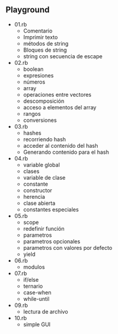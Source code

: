 ## Playground 

- 01.rb
    - Comentario
    - Imprimir texto
    - métodos de string
    - Bloques de string
    - string con secuencia de escape
- 02.rb 
    - boolean
    - expresiones
    - números
    - array
    - operaciones entre vectores
    - descomposición
    - acceso a elementos del array 
    - rangos
    - conversiones
- 03.rb 
    - hashes
    - recorriendo hash
    - acceder al contenido del hash
    - Generando contenido para el hash
- 04.rb
    - variable global 
    - clases
    - variable de clase
    - constante
    - constructor
    - herencia
    - clase abierta
    - constantes especiales
- 05.rb
    - scope
    - redefinir función
    - parametros
    - parametros opcionales
    - parametros con valores por defecto
    - yield
- 06.rb 
    - modulos
- 07.rb
    - if/else
    - ternario
    - case-when
    - while-until
- 09.rb 
    - lectura de archivo
- 10.rb
    - simple GUI